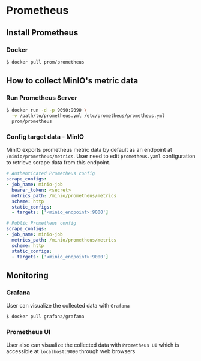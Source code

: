 # Prometheus

## Install Prometheus

### Docker
```sh
$ docker pull prom/prometheus
```

## How to collect MinIO's metric data

### Run Prometheus Server
```sh
$ docker run -d -p 9090:9090 \
  -v /path/to/prometheus.yml /etc/prometheus/prometheus.yml
  prom/prometheus
```

### Config target data - MinIO

MinIO exports prometheus metric data by default as an endpoint at `/minio/prometheus/metrics`.
User need to edit `prometheus.yaml` configuration to retrieve scrape data from this endpoint.

```yaml
# Authenticated Prometheus config
scrape_configs:
- job_name: minio-job
  bearer_token: <secret>
  metrics_path: /minio/prometheus/metrics
  scheme: http
  static_configs:
  - targets: ['<minio_endpoint>:9000']

# Public Prometheus config
scrape_configs:
- job_name: minio-job
  metrics_path: /minio/prometheus/metrics
  scheme: http
  static_configs:
  - targets: ['<minio_endpoint>:9000']
```

## Monitoring

### Grafana 
User can visualize the collected data with `Grafana`
```sh
$ docker pull grafana/grafana
```

### Prometheus UI
User also can visualize the collected data with `Prometheus UI` which is accessible at `localhost:9090` through web browsers
